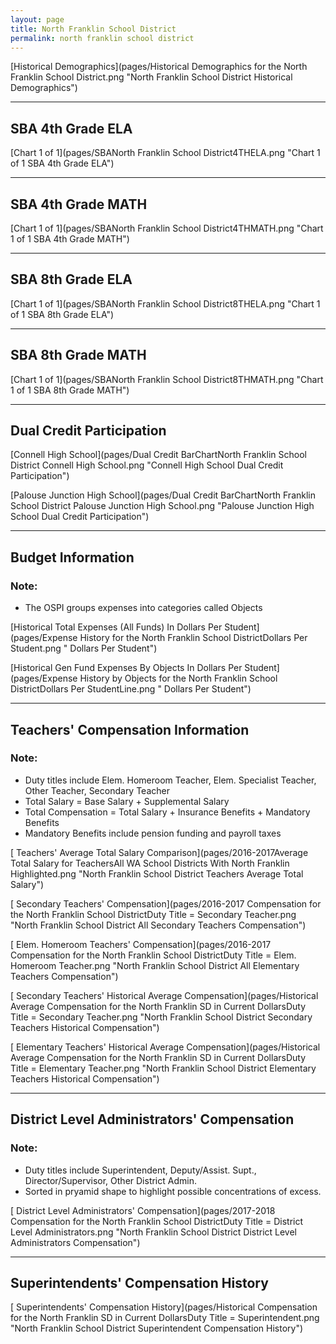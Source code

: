 ```yaml
---
layout: page
title: North Franklin School District
permalink: north franklin school district
---
```



[Historical Demographics](pages/Historical Demographics for the North Franklin School District.png "North Franklin School District Historical Demographics")

___

## SBA 4th Grade ELA

[Chart 1 of 1](pages/SBANorth Franklin School District4THELA.png "Chart 1 of 1 SBA 4th Grade ELA")


___

## SBA 4th Grade MATH

[Chart 1 of 1](pages/SBANorth Franklin School District4THMATH.png "Chart 1 of 1 SBA 4th Grade MATH")


___

## SBA 8th Grade ELA

[Chart 1 of 1](pages/SBANorth Franklin School District8THELA.png "Chart 1 of 1 SBA 8th Grade ELA")


___

## SBA 8th Grade MATH

[Chart 1 of 1](pages/SBANorth Franklin School District8THMATH.png "Chart 1 of 1 SBA 8th Grade MATH")


___

## Dual Credit Participation

[Connell High School](pages/Dual Credit BarChartNorth Franklin School District Connell High School.png "Connell High School Dual Credit Participation")

[Palouse Junction High School](pages/Dual Credit BarChartNorth Franklin School District Palouse Junction High School.png "Palouse Junction High School Dual Credit Participation")


___

## Budget Information
### Note:
- The OSPI groups expenses into categories called Objects

[Historical Total Expenses (All Funds) In Dollars Per Student](pages/Expense History for the North Franklin School DistrictDollars Per Student.png " Dollars Per Student")

[Historical Gen Fund Expenses By Objects In Dollars Per Student](pages/Expense History by Objects for the North Franklin School DistrictDollars Per StudentLine.png " Dollars Per Student")


___

## Teachers' Compensation Information
### Note:
- Duty titles include Elem. Homeroom Teacher, Elem. Specialist Teacher, Other Teacher, Secondary Teacher
- Total Salary = Base Salary + Supplemental Salary
- Total Compensation = Total Salary + Insurance Benefits + Mandatory Benefits
- Mandatory Benefits include pension funding and payroll taxes

[ Teachers' Average Total Salary Comparison](pages/2016-2017Average Total Salary for TeachersAll WA School Districts With North Franklin Highlighted.png "North Franklin School District Teachers Average Total Salary")

[ Secondary Teachers' Compensation](pages/2016-2017 Compensation for the North Franklin School DistrictDuty Title = Secondary Teacher.png "North Franklin School District All Secondary Teachers Compensation")

[ Elem. Homeroom Teachers' Compensation](pages/2016-2017 Compensation for the North Franklin School DistrictDuty Title = Elem. Homeroom Teacher.png "North Franklin School District All Elementary Teachers Compensation")

[ Secondary Teachers' Historical Average Compensation](pages/Historical Average Compensation for the North Franklin SD in Current DollarsDuty Title = Secondary Teacher.png "North Franklin School District Secondary Teachers Historical Compensation")

[ Elementary Teachers' Historical Average Compensation](pages/Historical Average Compensation for the North Franklin SD in Current DollarsDuty Title = Elementary Teacher.png "North Franklin School District Elementary Teachers Historical Compensation")


___

## District Level Administrators' Compensation

### Note:
- Duty titles include Superintendent, Deputy/Assist. Supt., Director/Supervisor, Other District Admin.
- Sorted in pryamid shape to highlight possible concentrations of excess.

[ District Level Administrators' Compensation](pages/2017-2018 Compensation for the North Franklin School DistrictDuty Title = District Level Administrators.png "North Franklin School District District Level Administrators Compensation")


___

## Superintendents' Compensation History

[ Superintendents' Compensation History](pages/Historical Compensation for the North Franklin SD in Current DollarsDuty Title = Superintendent.png "North Franklin School District Superintendent Compensation History")

